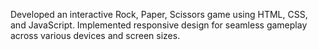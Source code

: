 Developed an interactive Rock, Paper, Scissors game using HTML, CSS, and JavaScript.
Implemented responsive design for seamless gameplay across various devices and screen sizes.
